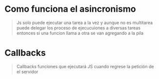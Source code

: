# Como funciona el asincronismo 



>Js solo puede ejecutar una tarea a la vez y aunque no es multitarea puede delegar los proceso de ejecucuiones a diversas tareas entonces si una funcion llama a otra se van agregando a la pila 


# Callbacks
>Callbacks funciones que ejecutará JS cuando regrese la petición de el servidor